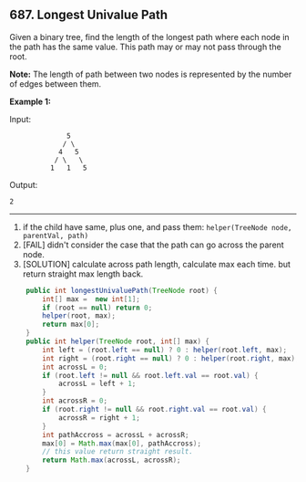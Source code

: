 ## 687. Longest Univalue Path

Given a binary tree, find the length of the longest path where each node in the path has the same value. This path may or may not pass through the root.

**Note:** The length of path between two nodes is represented by the number of edges between them.

**Example 1:**

Input:

```
              5
             / \
            4   5
           / \   \
          1   1   5
```

Output:

```
2
```

---

1. if the child have same, plus one, and pass them: `helper(TreeNode node, parentVal, path)`
2. [FAIL] didn't consider the case that the path can go across the parent node.
3. [SOLUTION] calculate across path length, calculate max each time. but return straight max length back.

```java
    public int longestUnivaluePath(TreeNode root) {
        int[] max =  new int[1];
        if (root == null) return 0;
        helper(root, max);
        return max[0];
    }
    public int helper(TreeNode root, int[] max) {
        int left = (root.left == null) ? 0 : helper(root.left, max);
        int right = (root.right == null) ? 0 : helper(root.right, max);
        int acrossL = 0;
        if (root.left != null && root.left.val == root.val) {
            acrossL = left + 1;
        }
        int acrossR = 0;
        if (root.right != null && root.right.val == root.val) {
            acrossR = right + 1;
        }
        int pathAccross = acrossL + acrossR;
        max[0] = Math.max(max[0], pathAccross);
        // this value return straight result.
        return Math.max(acrossL, acrossR);
    }
```

